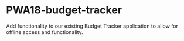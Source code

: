 # PWA18-budget-tracker
Add functionality to our existing Budget Tracker application to allow for offline access and functionality.
